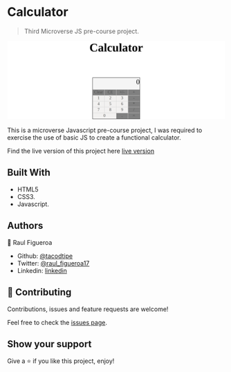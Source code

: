 # Calculator

> Third Microverse JS pre-course project.

![screenshot](./app_screenshot.jpg)

This is a microverse Javascript pre-course project, I was required to exercise the use of basic JS to create a functional calculator.

Find the live version of this project here [live version](https://raw.githack.com/tacodtripe/calculator/master/index.html)

## Built With

- HTML5
- CSS3.
- Javascript.

## Authors

👤 Raul Figueroa

- Github: [@tacodtipe](https://github.com/tacodtripe)
- Twitter: [@raul_figueroa17](https://twitter.com/raul_figueroa17)
- Linkedin: [linkedin](https://www.linkedin.com/in/luis-raul-figueroa-soto-63411118a/)

## 🤝 Contributing

Contributions, issues and feature requests are welcome!

Feel free to check the [issues page](issues/).

## Show your support

Give a ⭐️ if you like this project, enjoy!
